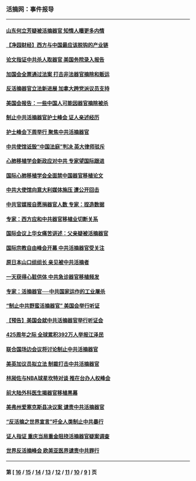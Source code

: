 ### 活摘网：事件报导
---
#### [山东何立芳疑被活摘器官 知情人曝更多内情](../../pages/nf5877/n14047530.md?08290430) 
#### [【净园财经】西方与中国最应该脱钩的产业链](../../pages/nf5877/n14016113.md?08290430) 
#### [论文指证中共杀人取器官 美国务院录入报告](../../pages/nf5877/n13999890.md?08290430) 
#### [加国会全票通过法案 打击非法器官摘除和贩运](../../pages/nf5877/n13884924.md?08290430) 
#### [反活摘器官立法新进展 加拿大跨党派议员支持](../../pages/nf5877/n13876061.md?08290430) 
#### [美国会报告：一些中国人可能因器官摘除被杀](../../pages/nf5877/n13867964.md?08290430) 
#### [制止中共活摘器官护士峰会 证人亲述经历](../../pages/nf5877/n13859007.md?08290430) 
#### [护士峰会下周举行 聚焦中共活摘器官](../../pages/nf5877/n13855418.md?08290430) 
#### [中共使馆诋毁“中国法庭”判决 英大律师驳斥](../../pages/nf5877/n13833945.md?08290430) 
#### [心肺移植学会新政应对中共 专家望国际跟进](../../pages/nf5877/n13829043.md?08290430) 
#### [国际心肺移植学会全面禁中国器官移植论文](../../pages/nf5877/n13827785.md?08290430) 
#### [中共大使馆向意大利媒体施压 遭公开回击](../../pages/nf5877/n13826038.md?08290430) 
#### [中共官媒报自愿捐器官人数 专家：捏造数据](../../pages/nf5877/n13814130.md?08290430) 
#### [专家：西方应和中共器官移植业切断关系](../../pages/nf5877/n13772828.md?08290430) 
#### [国际会议上华女痛苦讲述：父亲疑被活摘器官](../../pages/nf5877/n13771583.md?08290430) 
#### [国际宗教自由峰会开幕 中共活摘器官受关注](../../pages/nf5877/n13769995.md?08290430) 
#### [原日本山口组组长 亲见被中共活摘者](../../pages/nf5877/n13767360.md?08290430) 
#### [一天获得心脏供体 中共急诊器官移植频发](../../pages/nf5877/n13764689.md?08290430) 
#### [专家：活摘器官──中共国家运作的工业屠杀](../../pages/nf5877/n13761178.md?08290430) 
#### [“制止中共野蛮活摘器官” 美国会举行听证](../../pages/nf5877/n13735831.md?08290430) 
#### [【预告】美国会就中共活摘器官举行听证会](../../pages/nf5877/n13732843.md?08290430) 
#### [425周年之际 全球累积392万人举报江泽民](../../pages/nf5877/n13719232.md?08290430) 
#### [联合国场边会议将讨论制止中共活摘器官](../../pages/nf5877/n13656361.md?08290430) 
#### [美英加议员拟立法 制裁打击中共活摘器官](../../pages/nf5877/n13430251.md?08290430) 
#### [林昶佐与NBA球星坎特对谈 推在台办人权峰会](../../pages/nf5877/n13414467.md?08290430) 
#### [前大陆外科医生揭器官移植黑幕](../../pages/nf5877/n13401416.md?08290430) 
#### [美弗州爱塞克斯县决议案 谴责中共活摘器官](../../pages/nf5877/n13320919.md?08290430) 
#### [“反活摘之世界宣言”吁全人类制止中共暴行](../../pages/nf5877/n13259730.md?08290430) 
#### [证人指证 重庆当局重金阻挠活摘器官疑案调查](../../pages/nf5877/n13259127.md?08290430) 
#### [世界反活摘峰会 欧美亚医界谴责中共罪行](../../pages/nf5877/n13253550.md?08290430) 

---
#### 第 [ [16](./16.md?08290430) / [15](./15.md?08290430) / [14](./14.md?08290430) / [13](./13.md?08290430) / [12](./12.md?08290430) / [11](./11.md?08290430) / [10](./10.md?08290430) / [9](./9.md?08290430) ] 页
